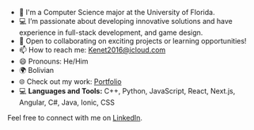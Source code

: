 - 🔭 I'm a Computer Science major at the University of Florida.
- 💻 I’m passionate about developing innovative solutions and have experience in full-stack development, and game design.
- 🤝 Open to collaborating on exciting projects or learning opportunities!
- 📫 How to reach me: [Kenet2016@icloud.com](mailto:Kenet2016@icloud.com)
- 😄 Pronouns: He/Him
- 🌍 Bolivian
- 🌐 Check out my work: [Portfolio](https://kenetortiz.vercel.app/)
- 💻 **Languages and Tools:** C++, Python, JavaScript, React, Next.js, Angular, C#, Java, Ionic, CSS

Feel free to connect with me on [LinkedIn](https://www.linkedin.com/in/kenet-ortiz-ledezma-67a4a421b/).


